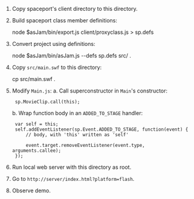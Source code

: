 1. Copy spaceport's client directory to this directory.
2. Build spaceport class member definitions:

    node $asJam/bin/export.js client/proxyclass.js > sp.defs

3. Convert project using definitions:

    node $asJam/bin/asJam.js --defs sp.defs src/ .

4. Copy `src/main.swf` to this directory:

    cp src/main.swf .

5. Modify `Main.js`:
   a. Call superconstructor in `Main`'s constructor:

        sp.MovieClip.call(this);

   b. Wrap function body in an `ADDED_TO_STAGE` handler:

        var self = this;
        self.addEventListener(sp.Event.ADDED_TO_STAGE, function(event) {
            // body, with 'this' written as 'self'

            event.target.removeEventListener(event.type, arguments.callee);
        });

6. Run local web server with this directory as root.
7. Go to `http://server/index.html?platform=flash`.
8. Observe demo.
